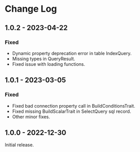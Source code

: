 # Change Log

## 1.0.2 - 2023-04-22

### Fixed

- Dynamic property deprecation error in table IndexQuery.
- Missing types in QueryResult.
- Fixed issue with loading functions.

## 1.0.1 - 2023-03-05

### Fixed

- Fixed bad connection property call in BuildConditionsTrait.
- Fixed missing BuildScalarTrait in SelectQuery sql record.
- Other minor fixes.

## 1.0.0 - 2022-12-30

Initial release.
